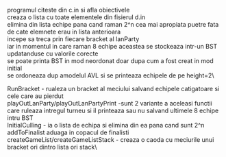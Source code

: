 programul citeste din c.in si afla obiectivele \
creaza o lista cu toate elementele din fisierul d.in\
elimina din lista echipe pana cand raman 2^n cea mai apropiata puetre fata de cate elemnete erau in lista anterioara\
incepe sa treca prin fiecare bracket al lanParty \
iar in momentul in care raman 8 echipe aceastea se stockeaza intr-un BST updatanduse cu valorile corecte\
se poate printa BST in mod neordonat doar dupa cum a fost creat in mod initial\
se ordoneaza dup amodelul AVL si se printeaza echipele de pe height=2\

RunBracket - rualeza un bracket al meciului salvand echipele catigatoare si cele care au pierdut\
playOutLanParty/playOutLanPartyPrint -sunt 2 variante a aceleasi functii care ruleaza intregul turneu si il printeaza sau nu salvand ultimele 8 echipe intru BST\
InitialCulling - ia o lista de echipa si elimina din ea pana cand sunt 2^n\
addToFinalist aduaga in copacul de finalisti\
createGameList/createGameListStack  - creaza o caoda cu meciurile unui bracket ori dintro lista ori stack\
